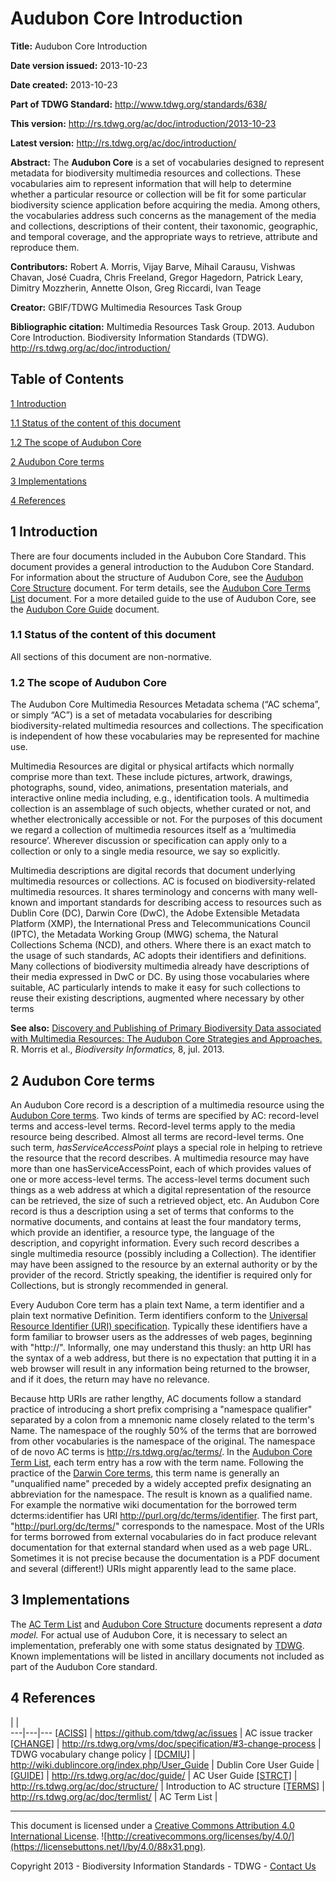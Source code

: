 
<a id="top"></a>

# Audubon Core Introduction

**Title:** Audubon Core Introduction

**Date version issued:** 2013-10-23

**Date created:** 2013-10-23

**Part of TDWG Standard:** http://www.tdwg.org/standards/638/

**This version:** http://rs.tdwg.org/ac/doc/introduction/2013-10-23

**Latest version:** http://rs.tdwg.org/ac/doc/introduction/

**Abstract:** The **Audubon Core** is a set of vocabularies designed to represent
metadata for biodiversity multimedia resources and collections. These
vocabularies aim to represent information that will help to determine
whether a particular resource or collection will be fit for some
particular biodiversity science application before acquiring the media.
Among others, the vocabularies address such concerns as the management
of the media and collections, descriptions of their content, their
taxonomic, geographic, and temporal coverage, and the appropriate ways
to retrieve, attribute and reproduce them.

**Contributors:** Robert A. Morris, Vijay Barve, Mihail Carausu, Vishwas
Chavan, José Cuadra, Chris Freeland, Gregor Hagedorn, Patrick Leary,
Dimitry Mozzherin, Annette Olson, Greg Riccardi, Ivan Teage

**Creator:** GBIF/TDWG Multimedia Resources Task Group

**Bibliographic citation:** Multimedia Resources Task Group. 2013. Audubon Core Introduction. Biodiversity Information Standards (TDWG). http://rs.tdwg.org/ac/doc/introduction/


## Table of Contents

<a href='#Introduction'>1 Introduction</a>

<a href='#Status'>1.1 Status of the content of this document</a>

<a href='#Scope'>1.2 The scope of Audubon Core</a>

<a href='#Audubon_Core_Terms'>2 Audubon Core terms</a>

<a href='#Implementations'>3 Implementations</a>

<a href='#References'>4 References</a>


## 1 Introduction

There are four documents included in the Aububon Core Standard.  This document provides a general introduction to the Audubon Core Standard. For information about the structure of Audubon Core, see the [Audubon
Core Structure](structure.md) document.  For term details, see the [Audubon Core Terms List](termlist.md) document.  For a more detailed guide to the use of Audubon Core, see the [Audubon Core Guide](guide.md) document.

### 1.1 Status of the content of this document

All sections of this document are non-normative.  

### 1.2 The scope of Audubon Core

The Audubon Core Multimedia Resources Metadata schema (“AC schema”, or
simply “AC”) is a set of metadata vocabularies for describing
biodiversity-related multimedia resources and collections. The
specification is independent of how these vocabularies may be
represented for machine use.

Multimedia Resources are digital or physical artifacts which normally
comprise more than text. These include pictures, artwork, drawings,
photographs, sound, video, animations, presentation materials, and
interactive online media including, e.g., identification tools. A
multimedia collection is an assemblage of such objects, whether curated
or not, and whether electronically accessible or not. For the purposes
of this document we regard a collection of multimedia resources itself
as a ‘multimedia resource’. Wherever discussion or specification can
apply only to a collection or only to a single media resource, we say so
explicitly.

Multimedia descriptions are digital records that document underlying
multimedia resources or collections. AC is focused on
biodiversity-related multimedia resources. It shares terminology and
concerns with many well-known and important standards for describing
access to resources such as Dublin Core (DC), Darwin Core (DwC), the
Adobe Extensible Metadata Platform (XMP), the International Press and
Telecommunications Council (IPTC), the Metadata Working Group (MWG)
schema, the Natural Collections Schema (NCD), and others. Where there is
an exact match to the usage of such standards, AC adopts their
identifiers and definitions. Many collections of biodiversity multimedia
already have descriptions of their media expressed in DwC or DC. By
using those vocabularies where suitable, AC particularly intends to make
it easy for such collections to reuse their existing descriptions,
augmented where necessary by other
terms

**See also:** [Discovery and Publishing of Primary Biodiversity Data
associated with Multimedia Resources: The Audubon Core Strategies and
Approaches.](https://journals.ku.edu/index.php/jbi/article/view/4117) R.
Morris et al., *Biodiversity Informatics,* 8, jul. 2013.

## 2 Audubon Core terms

An Audubon Core record is a description of a multimedia resource using
the [Audubon Core terms](termlist.md). Two kinds
of terms are specified by AC: record-level terms and access-level terms.
Record-level terms apply to the media resource being described. Almost
all terms are record-level terms. One such term, *hasServiceAccessPoint*
plays a special role in helping to retrieve the resource that the record
describes. A multimedia resource may have more than one
hasServiceAccessPoint, each of which provides values of one or more
access-level terms. The access-level terms document such things as a web
address at which a digital representation of the resource can be
retrieved, the size of such a retrieved object, etc. An Audubon Core
record is thus a description using a set of terms that conforms to the
normative documents, and contains at least the four mandatory terms,
which provide an identifier, a resource type, the language of the
description, and copyright information. Every such record describes a
single multimedia resource (possibly including a Collection). The
identifier may have been assigned to the resource by an external
authority or by the provider of the record. Strictly speaking, the
identifier is required only for Collections, but is strongly recommended
in general.

Every Audubon Core term has a plain text Name, a term identifier and a
plain text normative Definition. Term identifiers conform to the
[Universal Resource Identifier (URI)
specification](http://tools.ietf.org/html/rfc2616#section-3.2).
Typically these identifiers have a form familiar to browser users as the
addresses of web pages, beginning with "http://". Informally, one may
understand this thusly: an http URI has the syntax of a web address, but
there is no expectation that putting it in a web browser will result in
any information being returned to the browser, and if it does, the
return may have no relevance.

Because http URIs are rather lengthy, AC documents follow a standard
practice of introducing a short prefix comprising a "namespace
qualifier" separated by a colon from a mnemonic name closely related to
the term's Name. The namespace of the roughly 50% of the terms that are
borrowed from other vocabularies is the namespace of the original. The
namespace of de novo AC terms is <http://rs.tdwg.org/ac/terms/>. In the [Audubon Core Term List](termlist.md), each
term entry has a row with the term name. Following the practice of the
[Darwin Core terms](http://rs.tdwg.org/dwc/terms/), this term name
is generally an "unqualified name" preceded by a widely accepted prefix
designating an abbreviation for the namespace. The result is known as a
qualified name. For example the normative wiki documentation for the
borrowed term dcterms:identifier has URI
<http://purl.org/dc/terms/identifier>. The first part,
"<http://purl.org/dc/terms/>" corresponds to the namespace. Most of the
URIs for terms borrowed from external vocabularies do in fact produce
relevant documentation for that external standard when used as a web
page URL. Sometimes it is not precise because the documentation is a PDF
document and several (different\!) URIs might apparently lead
to the same place.

## <a id="Implementations">3 Implementations</a>

The [AC Term List](termlist.md) and
[Audubon Core Structure](structure.md)
documents represent a *data model.* For actual use of Audubon Core, it
is necessary to select an implementation, preferably one with some
status designated by [TDWG](http://www.tdwg.org/). Known
implementations will be listed in ancillary documents not included as part of the Audubon Core standard.

## 4 References

   |   |   
---|---|---
[\[ACISS\]](https://github.com/tdwg/ac/issues) | https://github.com/tdwg/ac/issues | AC issue tracker
[\[CHANGE\]](https://github.com/tdwg/vocab/blob/master/vms/maintenance-specification.md#3-change-process) | http://rs.tdwg.org/vms/doc/specification/#3-change-process | TDWG vocabulary change policy |
[\[DCMIU\]](http://wiki.dublincore.org/index.php/User_Guide) | http://wiki.dublincore.org/index.php/User_Guide | Dublin Core User Guide                         |
[\[GUIDE\]](guide.md) | http://rs.tdwg.org/ac/doc/guide/ | AC User Guide
[\[STRCT\]](structure.md) | http://rs.tdwg.org/ac/doc/structure/ | Introduction to AC structure
[\[TERMS\]](termlist.md) | http://rs.tdwg.org/ac/doc/termlist/ | AC Term List                            |

-----------------
This document is licensed under a [Creative Commons Attribution 4.0 International License](http://creativecommons.org/licenses/by/4.0/). ![http://creativecommons.org/licenses/by/4.0/](https://licensebuttons.net/l/by/4.0/88x31.png).

Copyright 2013 - Biodiversity Information Standards - TDWG - [Contact Us](http://www.tdwg.org/about-tdwg/contact-us/)
